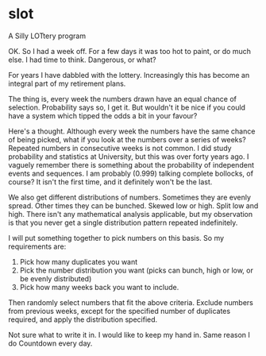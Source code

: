 # slot

A Silly LOTtery program

OK. So I had a week off. For a few days it was too hot to paint, or do much else. I had time to think. Dangerous, or what?

For years I have dabbled with the lottery. Increasingly this has become an integral part of my retirement plans. 

The thing is, every week the numbers drawn have an equal chance of selection. Probability says so, I get it. But wouldn't it be nice if you could have a system which tipped the odds a bit in your favour?

Here's a thought. Although every week the numbers have the same chance of being picked, what if you look at the numbers over a series of weeks? Repeated numbers in consecutive weeks is not common. I did study probability and statistics at University, but this was over forty years ago. I vaguely remember there is something about the probability of independent events and sequences. I am probably (0.999) talking complete bollocks, of course? It isn't the first time, and it definitely won't be the last.

We also get different distributions of numbers. Sometimes they are evenly spread. Other times they can be bunched. Skewed low or high. Split low and high. There isn't any mathematical analysis applicable, but my observation is that you never get a single distribution pattern repeated indefinitely.

I will put something together to pick numbers on this basis. So my requirements are:

1. Pick how many duplicates you want
2. Pick the number distribution you want (picks can bunch, high or low, or be evenly distributed)
3. Pick how many weeks back you want to include.

Then randomly select numbers that fit the above criteria. Exclude numbers from previous weeks, except for the specified number of duplicates required, and apply the distribution specified.

Not sure what to write it in. I would like to keep my hand in. Same reason I do Countdown every day. 
